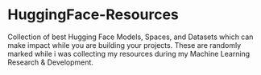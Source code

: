 # HuggingFace-Resources
Collection of best Hugging Face Models, Spaces, and Datasets which can make impact while you are building your projects. These are randomly marked while i was collecting my resources during my Machine Learning Research &amp; Development.
